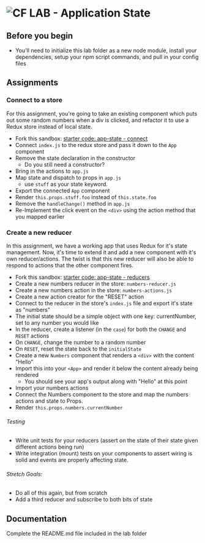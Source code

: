 ![CF](http://i.imgur.com/7v5ASc8.png) LAB - Application State
=============================================================


## Before you begin
* You'll need to initialize this lab folder as a new node module, install your dependencies, setup your npm script commands, and pull in your config files

## Assignments

### Connect to a store
For this assignment, you're going to take an existing component which puts out some random numbers when a div is clicked, and refactor it to use a Redux store instead of local state.

* Fork this sandbox: [starter code: app-state - connect](https://codesandbox.io/s/ojl539kkz5)
* Connect `index.js` to the redux store and pass it down to the `App` component
* Remove the state declaration in the constructor
  * Do you still need a constructor?
* Bring in the actions to `app.js`
* Map state and dispatch to props in `app.js`
  * use `stuff` as your state keyword.
* Export the connected `App` component
* Render `this.props.stuff.foo` instead of `this.state.foo`
* Remove the `handleChange()` method in `app.js`
* Re-Implement the click event on the `<div>` using the action method that you mapped earlier

### Create a new reducer
In this assignment, we have a working app that uses Redux for it's state management. Now, it's time to extend it and add a new component with it's own reducer/actions. The twist is that this new reducer will also be able to respond to actions that the other component fires.

* Fork this sandbox: [starter code: app-state - reducers](https://codesandbox.io/s/zlk5o2y6wp)
* Create a new numbers reducer in the store: `numbers-reducer.js`
* Create a new numbers action in the store: `numbers-actions.js`
* Create a new action creator for the "RESET" action
* Connect to the reducer in the store's `index.js` file and export it's state as "numbers"
* The initial state should be a simple object with one key: currentNumber, set to any number you would like
* In the reducer, create a listener (in the `case`) for both the `CHANGE` and `RESET` actions
* On `CHANGE`, change the number to a random number
* On `RESET`, reset the state back to the `initialState`
* Create a new `Numbers` component that renders a `<div>` with the content "Hello"
* Import this into your `<App>` and render it below the content already being rendered
  * You should see your app's output along with "Hello" at this point
* Import your numbers actions
* Connect the Numbers component to the store and map the numbers actions and state to Props.
* Render `this.props.numbers.currentNumber`


###### Testing
* Write unit tests for your reducers (assert on the state of their state given different actions being run)
* Write integration (mount) tests on your components to assert wiring is solid and events are properly affecting state.


###### Stretch Goals:
* Do all of this again, but from scratch
* Add a third reducer and subscribe to both bits of state


##  Documentation
Complete the README.md file included in the lab folder
